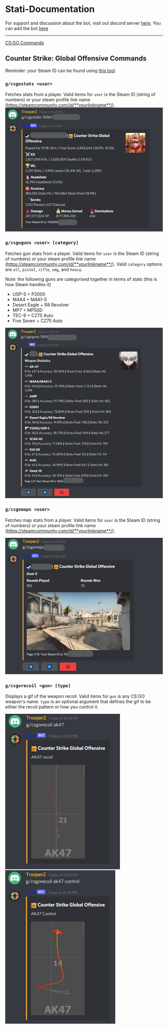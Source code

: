 # Stati-Documentation
For support and discussion about the bot, visit out discord server [here](https://discord.gg/c4Bg7Bw7B4). You can add the bot [here](https://discord.com/api/oauth2/authorize?client_id=854781625236848640&permissions=379968&scope=bot)

---

[CS:GO Commands](https://github.com/TrooperZ/Stati-Documentation/blob/main/README.md#counter-strike-global-offensive-commands)

## Counter Strike: Global Offensive Commands

Reminder: your Steam ID can be found using [this tool](https://steamid.io/lookup)

### `g/csgostats <user>`

Fetches stats from a player. Valid items for `user` is the Steam ID (string of numbers) or your steam profile link name (https://steamcommunity.com/id/**yourlinkname**/).
![csgostats example image](/assets/csgostats_example1.png)

### `g/csgoguns <user> [category]`

Fetches gun stats from a player. Valid items for `user` is the Steam ID (string of numbers) or your steam profile link name (https://steamcommunity.com/id/**yourlinkname**/). Valid `category` options are `all`, `pistol`, `rifle`, `smg`, and `heavy`. 

Note: the following guns are categorised together in terms of stats (this is how Steam handles it)
- USP-S + P2000
- M4A4 + M4A1-S
- Desert Eagle + R8 Revolver
- MP7 + MP5SD
- TEC-9 + CZ75 Auto
- Five Seven + CZ75 Auto

![csgoguns example image](/assets/csgoguns_example1.png)

### `g/csgomaps <user>`

Fetches map stats from a player. Valid items for `user` is the Steam ID (string of numbers) or your steam profile link name (https://steamcommunity.com/id/**yourlinkname**/).

![csgomaps example image](/assets/csgomaps_example1.png)

### `g/csgorecoil <gun> [type]`

Displays a gif of the weapon recoil. Valid items for `gun` is any CS:GO weapon's name. `type` is an optional argument that defines the gif to be either the recoil pattern or how you control it.

![csgorecoil example image](/assets/csgorecoil_example1.png)&nbsp;&nbsp;&nbsp;&nbsp;![csgorecoil example image2](/assets/csgorecoil_example_control.png)
